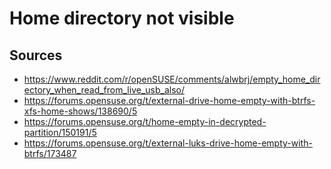 # Home directory not visible

## Sources

- https://www.reddit.com/r/openSUSE/comments/alwbrj/empty_home_directory_when_read_from_live_usb_also/
- https://forums.opensuse.org/t/external-drive-home-empty-with-btrfs-xfs-home-shows/138690/5
- https://forums.opensuse.org/t/home-empty-in-decrypted-partition/150191/5
- https://forums.opensuse.org/t/external-luks-drive-home-empty-with-btrfs/173487
